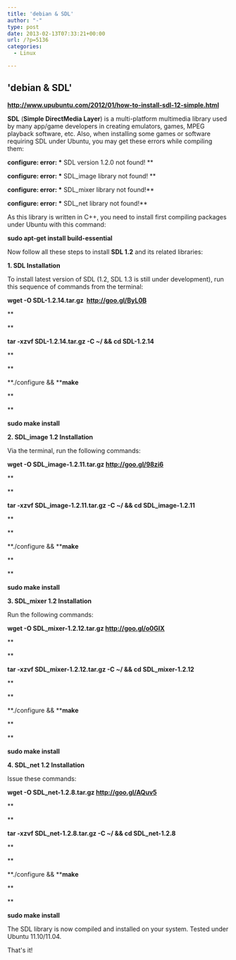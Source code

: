 ```yaml
---
title: 'debian & SDL'
author: "-"
type: post
date: 2013-02-13T07:33:21+00:00
url: /?p=5136
categories:
  - Linux

---
```

## 'debian & SDL'
**http://www.upubuntu.com/2012/01/how-to-install-sdl-12-simple.html**

**SDL** (**Simple DirectMedia Layer**) is a multi-platform multimedia library used by many app/game developers in creating emulators, games, MPEG playback software, etc. Also, when installing some games or software requiring SDL under Ubuntu, you may get these errors while compiling them:
  

  
**configure: error: \*** SDL version 1.2.0 not found! **
  
**configure: error: \*** SDL_image library not found! **
  
**configure: error: \*** SDL_mixer library not found!**
  
**configure: error: \*** SDL_net library not found!**

As this library is written in C++, you need to install first compiling packages under Ubuntu with this command:

**sudo apt-get install build-essential**

Now follow all these steps to install **SDL 1.2** and its related libraries:

**1. SDL Installation**

To install latest version of SDL (1.2, SDL 1.3 is still under development), run this sequence of commands from the terminal:

**wget -O SDL-1.2.14.tar.gz  http://goo.gl/ByL0B**
  
**
  
** 
  
**tar -xzvf SDL-1.2.14.tar.gz -C ~/ && cd SDL-1.2.14**
  
**
  
** 
  
**./configure && ****make**
  
**
  
** 
  
**sudo make install**

**2. SDL_image 1.2 Installation**

Via the terminal, run the following commands:

**wget -O SDL_image-1.2.11.tar.gz http://goo.gl/98zi6**
  
**
  
** 
  
**tar -xzvf SDL_image-1.2.11.tar.gz -C ~/ && cd SDL_image-1.2.11**
  
**
  
** 
  
**./configure && ****make**
  
**
  
** 
  
**sudo make install**

**3. SDL_mixer 1.2 Installation**

Run the following commands:

**wget -O SDL_mixer-1.2.12.tar.gz http://goo.gl/o0GIX**
  
**
  
** 
  
**tar -xzvf SDL_mixer-1.2.12.tar.gz -C ~/ && cd SDL_mixer-1.2.12**
  
**
  
** 
  
**./configure && ****make**
  
**
  
** 
  
**sudo make install**

**4. SDL_net 1.2 Installation**

Issue these commands:

**wget -O SDL_net-1.2.8.tar.gz http://goo.gl/AQuv5**
  
**
  
** 
  
**tar -xzvf SDL_net-1.2.8.tar.gz -C ~/ && cd SDL_net-1.2.8**
  
**
  
** 
  
**./configure && ****make**
  
**
  
** 
  
**sudo make install**

The SDL library is now compiled and installed on your system. Tested under Ubuntu 11.10/11.04.

That's it!